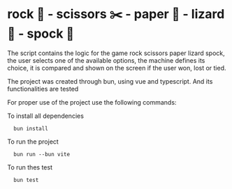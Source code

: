 # rock 🗿 - scissors ✂️ - paper 📄 - lizard 🦎 - spock 🖖

The script contains the logic for the game rock scissors paper lizard spock, the user selects one of the available options, the machine defines its choice, it is compared and shown on the screen if the user won, lost or tied.

The project was created through bun, using vue and typescript. And its functionalities are tested

For proper use of the project use the following commands:

To install all dependencies

      bun install

To run the project

      bun run --bun vite

To run thes test 

      bun test

